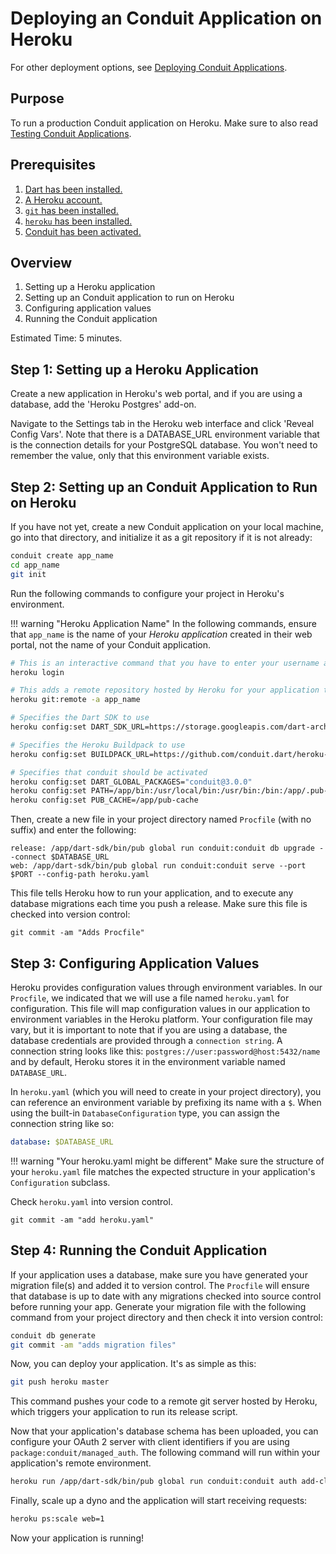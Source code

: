 # Deploying an Conduit Application on Heroku

For other deployment options, see [Deploying Conduit Applications]().

## Purpose

To run a production Conduit application on Heroku. Make sure to also read [Testing Conduit Applications](../testing/index.md).

## Prerequisites

1. [Dart has been installed.](https://www.dartlang.org/install)
2. [A Heroku account.](https://signup.heroku.com)
3. [`git` has been installed.](https://git-scm.com/downloads)
4. [`heroku` has been installed.](https://devcenter.heroku.com/articles/heroku-cli)
5. [Conduit has been activated.]()

## Overview

1. Setting up a Heroku application
2. Setting up an Conduit application to run on Heroku
3. Configuring application values
4. Running the Conduit application

Estimated Time: 5 minutes.

## Step 1: Setting up a Heroku Application

Create a new application in Heroku's web portal, and if you are using a database, add the 'Heroku Postgres' add-on.

Navigate to the Settings tab in the Heroku web interface and click 'Reveal Config Vars'. Note that there is a DATABASE\_URL environment variable that is the connection details for your PostgreSQL database. You won't need to remember the value, only that this environment variable exists.

## Step 2: Setting up an Conduit Application to Run on Heroku

If you have not yet, create a new Conduit application on your local machine, go into that directory, and initialize it as a git repository if it is not already:

```bash
conduit create app_name
cd app_name
git init
```

Run the following commands to configure your project in Heroku's environment.

!!! warning "Heroku Application Name" In the following commands, ensure that `app_name` is the name of your _Heroku application_ created in their web portal, not the name of your Conduit application.

```bash
# This is an interactive command that you have to enter your username and password.
heroku login

# This adds a remote repository hosted by Heroku for your application that you push to.
heroku git:remote -a app_name

# Specifies the Dart SDK to use
heroku config:set DART_SDK_URL=https://storage.googleapis.com/dart-archive/channels/stable/release/latest/sdk/dartsdk-linux-x64-release.zip

# Specifies the Heroku Buildpack to use
heroku config:set BUILDPACK_URL=https://github.com/conduit.dart/heroku-buildpack-dart.git

# Specifies that conduit should be activated
heroku config:set DART_GLOBAL_PACKAGES="conduit@3.0.0"
heroku config:set PATH=/app/bin:/usr/local/bin:/usr/bin:/bin:/app/.pub-cache/bin:/app/dart-sdk/bin
heroku config:set PUB_CACHE=/app/pub-cache
```

Then, create a new file in your project directory named `Procfile` \(with no suffix\) and enter the following:

```text
release: /app/dart-sdk/bin/pub global run conduit:conduit db upgrade --connect $DATABASE_URL
web: /app/dart-sdk/bin/pub global run conduit:conduit serve --port $PORT --config-path heroku.yaml
```

This file tells Heroku how to run your application, and to execute any database migrations each time you push a release. Make sure this file is checked into version control:

```text
git commit -am "Adds Procfile"
```

## Step 3: Configuring Application Values

Heroku provides configuration values through environment variables. In our `Procfile`, we indicated that we will use a file named `heroku.yaml` for configuration. This file will map configuration values in our application to environment variables in the Heroku platform. Your configuration file may vary, but it is important to note that if you are using a database, the database credentials are provided through a `connection string`. A connection string looks like this: `postgres://user:password@host:5432/name` and by default, Heroku stores it in the environment variable named `DATABASE_URL`.

In `heroku.yaml` \(which you will need to create in your project directory\), you can reference an environment variable by prefixing its name with a `$`. When using the built-in `DatabaseConfiguration` type, you can assign the connection string like so:

```yaml
database: $DATABASE_URL
```

!!! warning "Your heroku.yaml might be different" Make sure the structure of your `heroku.yaml` file matches the expected structure in your application's `Configuration` subclass.

Check `heroku.yaml` into version control.

```text
git commit -am "add heroku.yaml"
```

## Step 4: Running the Conduit Application

If your application uses a database, make sure you have generated your migration file\(s\) and added it to version control. The `Procfile` will ensure that database is up to date with any migrations checked into source control before running your app. Generate your migration file with the following command from your project directory and then check it into version control:

```bash
conduit db generate
git commit -am "adds migration files"
```

Now, you can deploy your application. It's as simple as this:

```bash
git push heroku master
```

This command pushes your code to a remote git server hosted by Heroku, which triggers your application to run its release script.

Now that your application's database schema has been uploaded, you can configure your OAuth 2 server with client identifiers if you are using `package:conduit/managed_auth`. The following command will run within your application's remote environment.

```bash
heroku run /app/dart-sdk/bin/pub global run conduit:conduit auth add-client --id com.app.standard --secret secret --connect \$DATABASE_URL
```

Finally, scale up a dyno and the application will start receiving requests:

```bash
heroku ps:scale web=1
```

Now your application is running!

